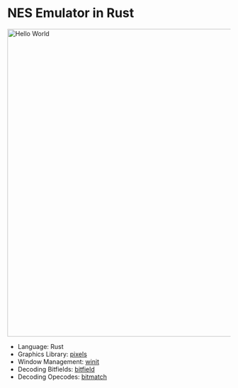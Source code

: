 # NES Emulator in Rust

<img width="694" alt="Hello World" src="https://user-images.githubusercontent.com/6854255/119796957-c6c54400-bf14-11eb-99f8-c88e3be4c58f.png">

- Language: Rust
- Graphics Library: [pixels](https://github.com/parasyte/pixels)
- Window Management: [winit](https://github.com/rust-windowing/winit)
- Decoding Bitfields: [bitfield](https://github.com/dzamlo/rust-bitfield)
- Decoding Opecodes: [bitmatch](https://github.com/porglezomp/bitmatch)
